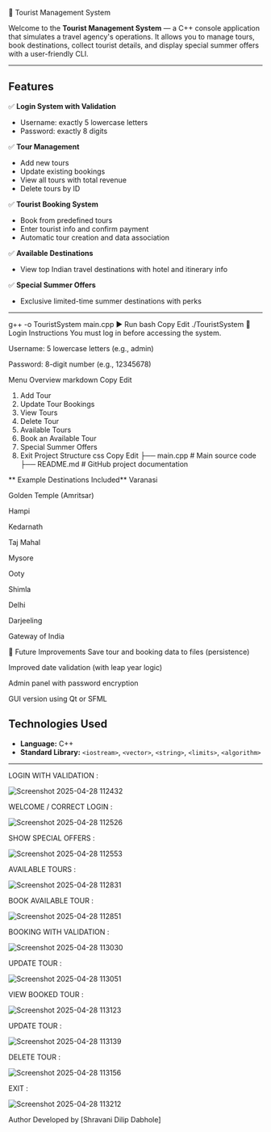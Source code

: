 
 🧳 Tourist Management System

Welcome to the **Tourist Management System** — a C++ console application that simulates a travel agency's operations. It allows you to manage tours, book destinations, collect tourist details, and display special summer offers with a user-friendly CLI.

---

##  Features

✅ **Login System with Validation**
- Username: exactly 5 lowercase letters  
- Password: exactly 8 digits

✅ **Tour Management**
- Add new tours  
- Update existing bookings  
- View all tours with total revenue  
- Delete tours by ID

✅ **Tourist Booking System**
- Book from predefined tours  
- Enter tourist info and confirm payment  
- Automatic tour creation and data association

✅ **Available Destinations**
- View top Indian travel destinations with hotel and itinerary info

✅ **Special Summer Offers**
- Exclusive limited-time summer destinations with perks

---
g++ -o TouristSystem main.cpp
▶️ Run
bash
Copy
Edit
./TouristSystem
🔐 Login Instructions
You must log in before accessing the system.

Username: 5 lowercase letters (e.g., admin)

Password: 8-digit number (e.g., 12345678)

 Menu Overview
markdown
Copy
Edit
1. Add Tour
2. Update Tour Bookings
3. View Tours
4. Delete Tour
5. Available Tours
6. Book an Available Tour
7. Special Summer Offers
8. Exit
 Project Structure
css
Copy
Edit
├── main.cpp         # Main source code
├── README.md        # GitHub project documentation

** Example Destinations Included**
Varanasi

Golden Temple (Amritsar)

Hampi

Kedarnath

Taj Mahal

Mysore

Ooty

Shimla

Delhi

Darjeeling

Gateway of India

🎯 Future Improvements
Save tour and booking data to files (persistence)

Improved date validation (with leap year logic)

Admin panel with password encryption

GUI version using Qt or SFML

## Technologies Used

- **Language:** C++
- **Standard Library:** `<iostream>`, `<vector>`, `<string>`, `<limits>`, `<algorithm>`

---
LOGIN WITH VALIDATION :

![Screenshot 2025-04-28 112432](https://github.com/user-attachments/assets/7bca7fc1-75c5-4e98-8ab2-80e3dd8ddcda)

WELCOME / CORRECT LOGIN :

![Screenshot 2025-04-28 112526](https://github.com/user-attachments/assets/f516d3fa-edcd-434b-9f06-585231de095c)

SHOW SPECIAL OFFERS :

![Screenshot 2025-04-28 112553](https://github.com/user-attachments/assets/42ba8141-fe91-485c-8339-95263874342c)

AVAILABLE TOURS :

![Screenshot 2025-04-28 112831](https://github.com/user-attachments/assets/5ec38aec-8201-4aa0-9fbb-bccff70b7430)

BOOK AVAILABLE TOUR :

![Screenshot 2025-04-28 112851](https://github.com/user-attachments/assets/413b7b57-f1e8-4496-bdac-78501603fc6f)

BOOKING WITH VALIDATION :

![Screenshot 2025-04-28 113030](https://github.com/user-attachments/assets/3fe21bdb-7553-474e-bfbb-34833fa77cec)

UPDATE TOUR :

![Screenshot 2025-04-28 113051](https://github.com/user-attachments/assets/c632227f-1bb2-4e8d-adc6-6a16423db10c)

VIEW BOOKED TOUR :

![Screenshot 2025-04-28 113123](https://github.com/user-attachments/assets/871c24a1-14fc-455a-83b8-00c515be1769)


UPDATE TOUR :

![Screenshot 2025-04-28 113139](https://github.com/user-attachments/assets/9029369c-8ecd-44f4-b166-7253f77e1dec)


DELETE TOUR :

![Screenshot 2025-04-28 113156](https://github.com/user-attachments/assets/f2f8773d-2454-4eb7-b33e-b78f790b3d59)

EXIT :

![Screenshot 2025-04-28 113212](https://github.com/user-attachments/assets/ffde7e73-ab3c-443a-9e3c-81b2ec2d8c67)




 Author
Developed by [Shravani Dilip Dabhole]





